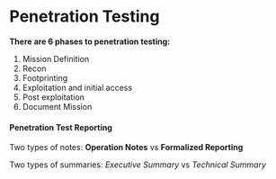 # Penetration Testing

**There are 6 phases to penetration testing:**

1. Mission Definition
2. Recon
3. Footprinting
4. Exploitation and initial access
5. Post exploitation
6. Document Mission


#### Penetration Test Reporting

Two types of notes: **Operation Notes** vs **Formalized Reporting**

Two types of summaries: *Executive Summary* vs *Technical Summary*


